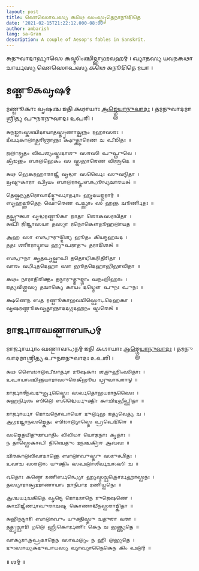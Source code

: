 ```yaml
---
layout: post
title: 𑌐𑌸𑍋𑌪𑌸𑍍𑌯 𑌕𑌥𑍇 𑌸𑌂𑌸𑍍𑌕𑍃𑌤𑍇𑌨𑌾𑌨𑍂𑌦𑌿𑌤𑍇
date: '2021-02-15T21:22:12.000-08:00'
author: ambarish
lang: sa-Gran
description: A couple of Aesop's fables in Sanskrit.
---
```


𑌅𑌨𑍁𑌵𑌾𑌦𑌾𑌭𑍍𑌯𑌾𑌸𑍇 𑌕𑌸𑍍𑌮𑌿𑌂𑌶𑍍𑌚𑌿𑌦𑍍𑌭𑌾𑌗𑌮𑌵𑌹𑌮𑍍 । 𑌖𑍍𑌯𑌾𑌤𑌸𑍍𑌯 𑌯𑌵𑌨𑌕𑌥𑌾𑌚𑌾𑌰𑍍𑌯𑌸𑍍𑌯 𑌐𑌸𑍋𑌪𑌸𑍍𑌯 𑌕𑌥𑍇 𑌅𑌨𑍂𑌦𑌿𑌤𑍇 𑌮𑌯𑌾 ।

## 𑌮𑌣𑍍𑌡𑍂𑌕𑌵𑍃𑌷𑌮𑍍

𑌮𑌣𑍍𑌡𑍂𑌕𑌾𑌃 𑌵𑍃𑌷𑌶𑍍𑌚 𑌇𑌤𑌿 𑌕𑌥𑌾𑌯𑌾𑌃 [𑌆𑌙𑍍𑌗𑍍𑌲𑍇𑌯𑌾𑌨𑍁𑌵𑌾𑌦𑌃](http://read.gov/aesop/002.html) । 𑌤𑌮𑌨𑍁𑌵𑌾𑌦𑌮𑌾𑌶𑍍𑌰𑌿𑌤𑍍𑌯 𑌪𑍁𑌨𑌰𑌨𑍁𑌵𑌾𑌦𑌃 𑌉𑌪𑌰𑌿 ।

    𑌅𑌨𑌡𑍍𑌵𑌾𑌂𑌸𑍍𑌕𑌶𑍍𑌚𑌿𑌦𑌾𑌯𑌾𑌤𑌸𑍍𑌤𑍃𑌣𑌾𑌚𑍍𑌛𑌨𑍍𑌨𑌂 𑌮𑌹𑌾𑌸𑌰𑌃 ।
    𑌦𑍀𑌰𑍍𑌘𑌕𑌾𑌲𑌾𑌤𑍍𑌪𑌰𑌿𑌶𑍍𑌰𑌾𑌨𑍍𑌤𑌃 𑌕𑍍𑌷𑍁𑌤𑍍𑌕𑍍𑌷𑌾𑌮𑍇𑌣 𑌚 𑌪𑍀𑌡𑌿𑌤𑌃 ॥

    𑌜𑌲𑌾𑌮𑍃𑌤𑌂 𑌵𑌿𑌪𑌶𑍍𑌯𑌂𑌸𑍍𑌤𑌦𑌾𑌶𑍁 𑌸𑌰𑌸𑌿 𑌪𑍁𑌪𑍍𑌲𑍁𑌵𑍇 ।
    𑌕𑍍𑌰𑍀𑌡𑌨𑍍𑌤𑌂 𑌬𑌾𑌲𑌭𑍇𑌕𑌂 𑌸 𑌸𑍍𑌵𑌭𑌾𑌰𑍇𑌣 𑌵𑌿𑌮𑌮𑍍𑌰𑌦𑍇 ॥

    𑌅𑌥 𑌭𑍇𑌕𑌮𑌹𑌾𑌰𑌾𑌜𑍍𑌞𑍀 𑌵𑍃𑌦𑍍𑌧𑌾 𑌸𑌰𑍍𑌵𑍈𑌃 𑌸𑍁𑌵𑌨𑍍𑌦𑌿𑌤𑌾 ।
    𑌦𑍍𑌰𑌷𑍍𑌟𑍁𑌕𑌾𑌮𑌾 𑌪𑍍𑌰𑌿𑌯𑌂 𑌬𑌾𑌲𑌮𑌾𑌪𑍍𑌤𑌬𑌨𑍍𑌧𑍂𑌨𑍍𑌵𑍍𑌯𑌚𑌾𑌰𑌯𑌤𑍍 ॥

    𑌤𑍇𑌷𑍍𑌵𑌨𑍍𑌯𑌤𑌮𑍋𑌵𑌾𑌦𑍀𑌦𑍍𑌦𑍁𑌰𑍍𑌵𑌾𑌰𑍍𑌤𑌾𑌂 𑌹𑍃𑌦𑌯𑌙𑍍𑌗𑌮𑌾𑌮𑍍 ॥
    𑌬𑍃𑌹𑌦𑍍𑌭𑍂𑌤𑍇𑌨 𑌘𑍋𑌰𑍇𑌣 𑌪𑌦𑍍𑌭𑍍𑌯𑌾𑌂 𑌸 𑌹𑌨𑍍𑌤 𑌚𑍂𑌰𑍍𑌣𑌿𑌤𑌃 ॥

    𑌤𑌚𑍍𑌛𑍍𑌰𑍁𑌤𑍍𑌵𑌾 𑌵𑍃𑌦𑍍𑌧𑌮𑌣𑍍𑌡𑍂𑌕𑌾 𑌜𑌾𑌤𑌾 𑌶𑍋𑌕𑌸𑌮𑌨𑍍𑌵𑌿𑌤𑌾 ।
    𑌅𑌪𑌿 𑌜𑌿𑌜𑍍𑌞𑌾𑌸𑌯𑌾 𑌤𑌸𑍍𑌯𑌾 𑌮𑌨𑍋𑌕𑍌𑌤𑍂𑌹𑌲𑌾𑌯𑌤 ॥

    𑌆𑌹 𑌸𑌾 𑌬𑌨𑍍𑌧𑍁𑌮𑍁𑌦𑍍𑌦𑌿𑌶𑍍𑌯 𑌭𑍂𑌤𑌂 𑌕𑌿𑌯𑌨𑍍𑌮𑌹𑌦𑍍𑌵𑌦 ।
    𑌤𑌤𑌃 𑌶𑌰𑍀𑌰𑌮𑌾𑌧𑍍𑌮𑌾𑌯 𑌹𑍍𑌯𑍁𑌪𑌮𑌾𑌤𑍁𑌂 𑌤𑌮𑌾𑌦𑌿𑌶𑌤𑍍 ॥

    𑌬𑌨𑍍𑌧𑍁𑌨𑌾 𑌕𑍃𑌤𑌪𑍃𑌚𑍍𑌛𑌾𑌪𑌿 𑌤𑌤𑍋𑌧𑌿𑌕𑌮𑌿𑌤𑍀𑌰𑌿𑌤𑌾 ।
    𑌵𑌾𑌰𑌂 𑌵𑌰𑍍𑌧𑌿𑌤𑌦𑍇𑌹𑌾 𑌸𑌾 𑌭𑍂𑌤𑌦𑍇𑌹𑌾𑌭𑌿𑌭𑌾𑌵𑌿𑌤𑌾 ॥

    𑌕𑌥𑌂 𑌨𑌾𑌮𑌾𑌤𑌿𑌰𑌿𑌕𑍍𑌤𑌂 𑌤𑌨𑍍𑌮𑌾𑌮𑍁𑌤𑍍𑌤𑍁𑌙𑍍𑌗𑌾𑌂 𑌘𑌨𑌂𑌲𑌿𑌹𑌾𑌂 ।
    𑌇𑌤𑍍𑌯𑌵𑌿𑌶𑍍𑌵𑌸𑍍𑌯 𑌤𑌦𑍍𑌵𑌾𑌕𑍍𑌯𑍇 𑌕𑌾𑌯𑌂 𑌦𑌧𑍍𑌮𑍌 𑌪𑍁𑌨𑌃 𑌪𑍁𑌨𑌃 ॥

    𑌕𑍍𑌷𑌣𑍇𑌨 𑌬𑌤 𑌮𑌣𑍍𑌡𑍂𑌕𑌾𑌭𑌵𑌦𑍍𑌵𑌿𑌸𑍍𑌫𑍋𑌟𑌦𑍇𑌹𑌕𑌾 ।
    𑌵𑍃𑌷𑌮𑌣𑍍𑌡𑍂𑌕𑌵𑍃𑌤𑍍𑌤𑌾𑌨𑍍𑌤𑌾𑌦𑌦𑌗𑍍𑌧𑌦𑌹𑌨𑌂 𑌸𑍍𑌮𑌰𑍇𑌤𑍍 ॥

## 𑌮𑌾𑌰𑍍𑌜𑌾𑌰𑌘𑌣𑍍𑌟𑌾𑌬𑌨𑍍𑌧𑌮𑍍

𑌮𑌾𑌰𑍍𑌜𑌾𑌰𑍍𑌯𑌾𑌂 𑌘𑌣𑍍𑌟𑌾𑌵𑌨𑍍𑌧𑌨𑌮𑍍 𑌇𑌤𑌿 𑌕𑌥𑌾𑌯𑌾𑌃 [𑌆𑌙𑍍𑌗𑍍𑌲𑍇𑌯𑌾𑌨𑍁𑌵𑌾𑌦𑌃](http://read.gov/aesop/003.html) । 𑌤𑌮𑌨𑍁𑌵𑌾𑌦𑌮𑌾𑌶𑍍𑌰𑌿𑌤𑍍𑌯 𑌪𑍁𑌨𑌰𑌨𑍁𑌵𑌾𑌦𑌃 𑌉𑌪𑌰𑌿 ।

    𑌅𑌥 𑌬𑍈𑌡𑌾𑌲𑌪𑍀𑌡𑌾𑌰𑍍𑌤𑌾 𑌮𑍂𑌷𑌕𑌾𑌃 𑌶𑌤𑍍𑌰𑍁𑌹𑌿𑌂𑌸𑌿𑌤𑌾𑌃 ।
    𑌉𑌪𑌾𑌯𑌾𑌂𑌶𑍍𑌚𑌿𑌨𑍍𑌤𑌯𑌾𑌮𑌾𑌸𑍁𑌰𑍇𑌕𑍀𑌭𑍂𑌯 𑌧𑍍𑌰𑍁𑌵𑌾𑌨𑍍𑌵𑌰𑌾𑌨𑍍 ॥

    𑌮𑌾𑌰𑍍𑌜𑌾𑌰𑍀𑌨𑌖𑌦𑍁𑌰𑍍𑌗𑍍𑌰𑌸𑍍𑌤𑍈𑌃 𑌸𑌰𑍍𑌵𑌤𑍋𑌭𑌯𑌮𑌾𑌨𑌸𑍈𑌃 ।
    𑌅𑌹𑌰𑍍𑌨𑌿𑌶𑌂 𑌬𑌿𑌲𑍇 𑌬𑌦𑍍𑌧𑍈𑌰𑍍𑌯𑍁𑌕𑍍𑌤𑌿𑌃 𑌕𑌾𑌚𑌿𑌦𑌭𑍀𑌪𑍍𑌸𑌿𑌤𑌾 ॥

    𑌮𑌾𑌰𑍍𑌜𑌾𑌰𑍍𑌯𑌾 𑌮𑍋𑌚𑌨𑍋𑌪𑌾𑌯𑍋 𑌦𑍁𑌰𑍍𑌲𑌭 𑌇𑌤𑍍𑌯𑌵𑍇𑌤𑍍𑌯 𑌚 ।
    𑌆𑌗𑌮𑌜𑍍𑌞𑌾𑌨𑌸𑌙𑍍𑌕𑍇𑌤𑌂 𑌬𑌿𑌡𑌾𑌲𑍍𑌯𑌾𑌸𑍍𑌤𑍇 𑌪𑍍𑌰𑌪𑍇𑌦𑌿𑌰𑍇 ॥

    𑌸𑌙𑍍𑌕𑍇𑌤𑌯𑌿𑌤𑍁𑌮𑌾𑌯𑌾𑌤𑌿𑌂 𑌵𑌿𑌵𑌿𑌧𑌾 𑌯𑍋𑌜𑌨𑌾𑌃 𑌕𑍃𑌤𑌾𑌃 ।
    𑌨 𑌤𑌾𑌸𑍍𑌵𑍇𑌕𑌾𑌪𑌿 𑌨𑌿𑌶𑍍𑌚𑍇𑌤𑍁𑌂 𑌮𑌨𑌶𑍍𑌚𑌕𑍍𑌰𑌿𑌰 𑌆𑌖𑌵𑌃 ॥

    𑌚𑌿𑌰𑌕𑌾𑌲𑌵𑌿𑌵𑌾𑌦𑌾𑌨𑍍𑌤𑍇 𑌬𑌾𑌲𑌾𑌖𑍁𑌸𑍍𑌤𑍁 𑌸𑌮𑍁𑌤𑍍𑌥𑌿𑌤𑌃 ।
    𑌉𑌵𑌾𑌚 𑌸𑌰𑌲𑌾𑌂 𑌯𑍁𑌕𑍍𑌤𑌿𑌂 𑌸𑌫𑌲𑌾𑌶𑍀𑌰𑍍𑌵𑌚𑌾𑌂𑌸𑌿 𑌚 ॥

    𑌓𑌤𑍋𑌃 𑌕𑌣𑍍𑌠𑍇 𑌮𑌣𑌿𑌰𑍍𑌬𑌨𑍍𑌧𑍍𑌯𑍋 𑌹𑍍𑌯𑌸𑍍𑌮𑌚𑍍𑌛𑌤𑍍𑌰𑍋𑌰𑍍𑌮𑌹𑌾𑌸𑍍𑌵𑌨𑌃 ।
    𑌤𑌸𑍍𑌯𑌾𑌮𑌾𑌕𑍍𑌰𑌮𑌮𑌾𑌣𑌾𑌯𑌾𑌂 𑌜𑌾𑌨𑍀𑌯𑌾𑌮 𑌮𑌣𑌿𑌧𑍍𑌵𑌨𑍇𑌃 ॥

    𑌆𑌶𑍍𑌚𑌰𑍍𑌯𑌚𑌕𑌿𑌤𑍇 𑌵𑍃𑌨𑍍𑌦𑍇 𑌮𑍋𑌦𑌮𑌾𑌨𑍇 𑌮𑍁𑌜𑍇𑌷𑌣𑍇 ।
    𑌕𑌾𑌚𑌿𑌜𑍍𑌜𑍀𑌰𑍍𑌣𑌾𑌖𑍁𑌰𑌾𑌚𑌷𑍍𑌟 𑌕𑍋𑌣𑌾𑌦𑍍𑌧𑍀𑌨𑌸𑍍𑌵𑌰𑌾𑌙𑍍𑌕𑌿𑌤𑌾 ॥

    𑌅𑌭𑌿𑌨𑌨𑍍𑌦𑌾𑌮𑌿 𑌬𑌾𑌲𑌾𑌖𑍁𑌂 𑌯𑍁𑌕𑍍𑌤𑌿𑌸𑍍𑌤𑍁 𑌚𑌤𑍁𑌰𑌾 𑌵𑌰𑌾 ।
    𑌤𑌤𑍍𑌪𑍃𑌚𑍍𑌛𑌾𑌮𑌿 𑌗𑌲𑍇 𑌹𑍍𑌰𑍀𑌕𑍋𑌰𑍍𑌮𑌣𑌿𑌃 𑌕𑍇𑌨 𑌚 𑌭𑌨𑍍𑌤𑍍𑌸𑍍𑌯𑌤𑍇 ॥

    𑌵𑌾𑌕𑍍𑌯𑌮𑌾𑌤𑍍𑌰𑌪𑍍𑌰𑌦𑌾𑌨𑍇𑌨 𑌸𑌾𑌫𑌲𑍍𑌯𑌂 𑌨 𑌹𑌿 𑌲𑌭𑍍𑌯𑌤𑍇 ।
    𑌦𑍁𑌃𑌸𑌾𑌧𑍍𑌯𑌕𑌦𑍁𑌪𑌾𑌯𑌸𑍍𑌯 𑌵𑍍𑌯𑌾𑌖𑍍𑌯𑌾𑌨𑍈𑌕𑍇𑌨 𑌕𑌿𑌂 𑌫𑌲𑌮𑍍 ॥

॥ 𑌶𑌮𑍍 ॥
